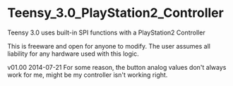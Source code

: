 Teensy_3.0_PlayStation2_Controller
==================================

Teensy 3.0 uses built-in SPI functions with a PlayStation2 Controller

This is freeware and open for anyone to modify.  The user assumes all liability for any hardware used with this logic.

v01.00 2014-07-21
For some reason, the button analog values don't always work for me, might be my controller isn't working right.
